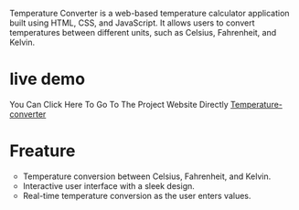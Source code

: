 
Temperature Converter is a web-based temperature calculator application built using HTML, CSS, and JavaScript. It allows users to convert temperatures between different units, such as Celsius, Fahrenheit, and Kelvin.

<h1> live demo </h1>
You Can Click Here To Go To The Project Website Directly
<a href="https://shivam-mahalankar.github.io/Temperature-converter/temp.html">Temperature-converter</a>

<h1>Freature</h1>
<ul type="circle">
  <li>
    Temperature conversion between Celsius, Fahrenheit, and Kelvin.
  </li>
  <li>
    Interactive user interface with a sleek design.
  </li>
  <li>
    Real-time temperature conversion as the user enters values.
  </li>
</ul>
